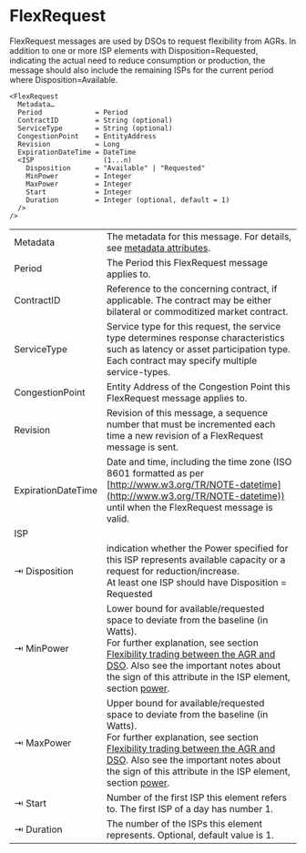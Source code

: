 # FlexRequest

FlexRequest messages are used by DSOs to request flexibility from AGRs.
In addition to one or more ISP elements with Disposition=Requested, indicating the actual need to reduce consumption or production, the message should also include the remaining ISPs for the current period where Disposition=Available.

```
<FlexRequest
  Metadata…
  Period             = Period
  ContractID         = String (optional)
  ServiceType        = String (optional)
  CongestionPoint    = EntityAddress
  Revision           = Long
  ExpirationDateTime = DateTime
  <ISP                 (1...n)
    Disposition      = "Available" | "Requested"
    MinPower         = Integer
    MaxPower         = Integer
    Start            = Integer
    Duration         = Integer (optional, default = 1)
  />
/>
```

|                    |                                                                                                                                                                                                                                                                                                                                                                                  |
|--------------------|----------------------------------------------------------------------------------------------------------------------------------------------------------------------------------------------------------------------------------------------------------------------------------------------------------------------------------------------------------------------------------|
| Metadata           | The metadata for this message. For details, see [metadata attributes](metadata-attributes.md).                                                                                                                                                                                                                                                                                   |
| Period             | The Period this FlexRequest message applies to.                                                                                                                                                                                                                                                                                                                                  |
| ContractID         | Reference to the concerning contract, if applicable. The contract may be either bilateral or commoditized market contract.                                                                                                                                                                                                                                                       |
| ServiceType        | Service type for this request, the service type determines response characteristics such as latency or asset participation type. Each contract may specify multiple service-types.                                                                                                                                                                                               |
| CongestionPoint    | Entity Address of the Congestion Point this FlexRequest message applies to.                                                                                                                                                                                                                                                                                                      |
| Revision           | Revision of this message, a sequence number that must be incremented each time a new revision of a FlexRequest message is sent.                                                                                                                                                                                                                                                  |
| ExpirationDateTime | Date and time, including the time zone (ISO 8601 formatted as per [http://www.w3.org/TR/NOTE-datetime](http://www.w3.org/TR/NOTE-datetime)) until when the FlexRequest message is valid.                                                                                                                                                                                         |
| ISP                |                                                                                                                                                                                                                                                                                                                                                                                  |
| ⇥ Disposition      | indication whether the Power specified for this ISP represents available capacity or a request for reduction/increase.</br>At least one ISP should have Disposition = Requested                                                                                                                                                                                                  |
| ⇥ MinPower         | Lower bound for available/requested space to deviate from the baseline (in Watts).</br>For further explanation, see section [Flexibility trading between the AGR and DSO](../../general-description/validate-phase.md#flexibility-trading-between-the-agr-and-dso). Also see the important notes about the sign of this attribute in the ISP element, section [power](power.md). |
| ⇥ MaxPower         | Upper bound for available/requested space to deviate from the baseline (in Watts).</br>For further explanation, see section [Flexibility trading between the AGR and DSO](../../general-description/validate-phase.md#flexibility-trading-between-the-agr-and-dso). Also see the important notes about the sign of this attribute in the ISP element, section [power](power.md). |
| ⇥ Start            | Number of the first ISP this element refers to. The first ISP of a day has number 1.                                                                                                                                                                                                                                                                                             |
| ⇥ Duration         | The number of the ISPs this element represents. Optional, default value is 1.                                                                                                                                                                                                                                                                                                    |
